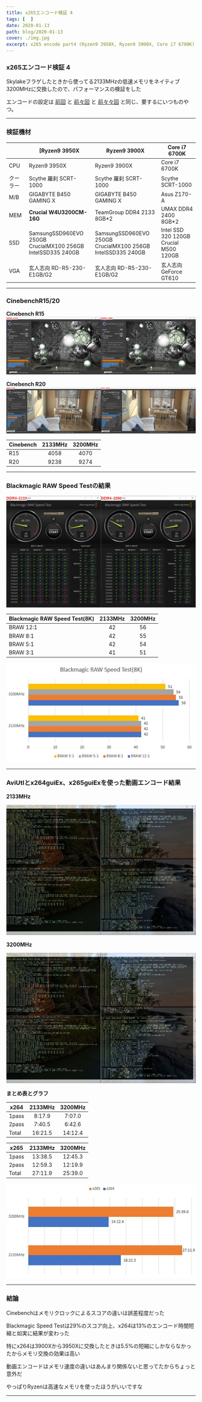 ```yaml
---
title: x265エンコード検証 4
tags: [  ]
date: 2020-01-13
path: blog/2020-01-13
cover: ./img.jpg
excerpt: x265 encode part4 (Ryzen9 3950X, Ryzen9 3900X, Core i7 6700K)
---
```


### x265エンコード検証 4

Skylakeフラゲしたときから使ってる2133MHzの低速メモリをネイティブ3200MHzに交換したので、パフォーマンスの検証をした

エンコードの設定は
<a href="../blog/2019-12-03"><u>前回</u></a>
と
<a href="../blog/2019-07-08"><u>前々回</u></a>
と
<a href="../blog/2019-02-14"><u>前々々回</u></a>
と同じ、要するにいつものやつ。

---

### 検証機材

|     | [Ryzen9 3950X | Ryzen9 3900X|Core i7 6700K         |
|-----------|------------|------------|------------|
| CPU      | Ryzen9 3950X      | Ryzen9 3900X      | Core i7 6700K       |
| クーラー  | Scythe 羅刹 SCRT-1000     | Scythe 羅刹 SCRT-1000    | Scythe SCRT-1000   |
| M/B | GIGABYTE B450 GAMING X    | GIGABYTE B450 GAMING X    | Asus Z170-A       |
| MEM | **Crucial W4U3200CM-16G**    | TeamGroup DDR4 2133 8GB*2    | UMAX DDR4 2400 8GB*2       |
| SSD | SamsungSSD960EVO 250GB<br/>CrucialMX100 256GB<br/>IntelSSD335 240GB    | SamsungSSD960EVO 250GB<br/>CrucialMX100 256GB<br/>IntelSSD335 240GB    | Intel SSD 320 120GB<br/>Crucial M500 120GB       |
| VGA | 玄人志向 RD-R5-230-E1GB/G2    | 玄人志向 RD-R5-230-E1GB/G2    | 玄人志向 GeForce GT610       |

---

### CinebenchR15/20

**Cinebench R15**
![](./img1.jpg)

**Cinebench R20**
![](./img2.jpg)

| Cinebench     |2133MHz      |3200MHz         |
|-----------|:------------:|:------------:|
| R15      | 4058	       | 4070      |
| R20      | 9238       | 9274      |

---

### Blackmagic RAW Speed Testの結果

![](./img4.jpg)

| Blackmagic RAW Speed Test(8K)     |2133MHz      |3200MHz         |
|-----------|:------------:|:------------:|
| BRAW 12:1      | 42	       | 56      |
| BRAW 8:1      | 42       | 55      |
| BRAW 5:1      | 42       | 54      |
| BRAW 3:1      | 41       | 51      |

![](./img3.jpg)

---

### AviUtlとx264guiEx、x265guiExを使った動画エンコード結果

**2133MHz**

![](./img5.jpg)

**3200MHz**

![](./img6.jpg)

**まとめ表とグラフ**

| x264     |2133MHz      |3200MHz         |
|-----------|:------------:|:------------:|
| 1pass      | 8:17.9	       | 7:07.0      |
| 2pass      | 7:40.5	       | 6:42.6      |
| Total      | 16:21.5       | 14:12.4      |

| x265     |2133MHz      |3200MHz         |
|-----------|:------------:|:------------:|
| 1pass      | 13:38.5	       | 12:45.3      |
| 2pass      | 12:59.3	       | 12:19.9      |
| Total      | 27:11.9       | 25:39.0      |

![](./img7.jpg)

---

### 結論

Cinebenchはメモリクロックによるスコアの違いは誤差程度だった

Blackmagic Speed Testは29%のスコア向上、x264は13%のエンコード時間短縮と如実に結果が変わった

特にx264は3900Xから3950Xに交換したときは5.5%の短縮にしかならなかったからメモリ交換の効果は高い

動画エンコードはメモリ速度の違いはあんまり関係ないと思ってたからちょっと意外だ

やっぱりRyzenは高速なメモリを使ったほうがいいですな

---